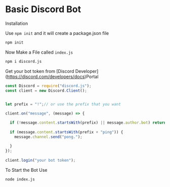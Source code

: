 # Basic Discord Bot

Installation

Use `npm init` and it will create a package.json file

```sh
npm init
```

Now Make a File called `index.js` 

```sh
npm i discord.js
```

Get your bot token from [Discord Developer] (https://discord.com/developers/docs)Portal

```javascript
const Discord = require("discord.js");
const client = new Discord.Client();
 

let prefix = "!";// or use the prefix that you want 

client.on("message", (message) => {

  if (!message.content.startsWith(prefix) || message.author.bot) return;
 
  if (message.content.startsWith(prefix + "ping")) {
    message.channel.send("pong.");
 
  }
});
 
client.login("your bot token");
```
To Start the Bot Use

```sh
node index.js
```
